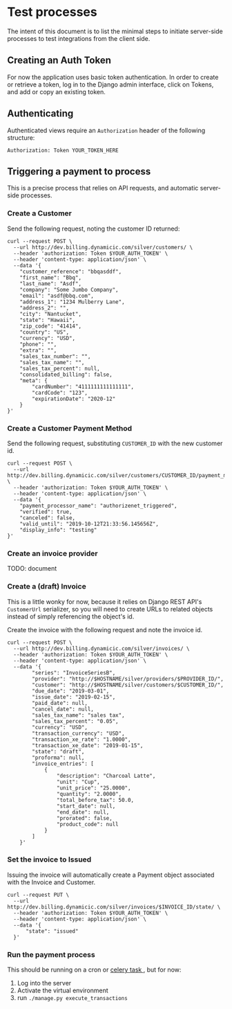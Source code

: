 # Test processes

The intent of this document is to list the minimal steps to initiate
server-side processes to test integrations from the client side.

## Creating an Auth Token

For now the application uses basic token authentication. In order to create or
retrieve a token, log in to the Django admin interface, click on Tokens, and
add or copy an existing token.

## Authenticating

Authenticated views require an `Authorization` header of the following
structure:

    Authorization: Token YOUR_TOKEN_HERE


## Triggering a payment to process

This is a precise process that relies on API requests, and automatic
server-side processes.

### Create a Customer

Send the following request, noting the customer ID returned:

    curl --request POST \
      --url http://dev.billing.dynamicic.com/silver/customers/ \
      --header 'authorization: Token $YOUR_AUTH_TOKEN' \
      --header 'content-type: application/json' \
      --data '{
        "customer_reference": "bbqasddf",
        "first_name": "Bbq",
        "last_name": "Asdf",
        "company": "Some Jumbo Company",
        "email": "asdf@bbq.com",
        "address_1": "1234 Mulberry Lane",
        "address_2": "",
        "city": "Nantucket",
        "state": "Hawaii",
        "zip_code": "41414",
        "country": "US",
        "currency": "USD",
        "phone": "",
        "extra": "",
        "sales_tax_number": "",
        "sales_tax_name": "",
        "sales_tax_percent": null,
        "consolidated_billing": false,
        "meta": {
            "cardNumber": "4111111111111111",
            "cardCode": "123",
            "expirationDate": "2020-12"
        }
    }'

### Create a Customer Payment Method

Send the following request, substituting `CUSTOMER_ID` with the new customer id.

    curl --request POST \
      --url http://dev.billing.dynamicic.com/silver/customers/CUSTOMER_ID/payment_methods/ \
      --header 'authorization: Token $YOUR_AUTH_TOKEN' \
      --header 'content-type: application/json' \
      --data '{
        "payment_processor_name": "authorizenet_triggered",
        "verified": true,
        "canceled": false,
        "valid_until": "2019-10-12T21:33:56.145656Z",
        "display_info": "testing"
    }'

### Create an invoice provider

TODO: document

### Create a (draft) Invoice

This is a little wonky for now, because it relies on Django REST API's
`CustomerUrl` serializer, so you will need to create URLs to related objects
instead of simply referencing the object's id.

Create the invoice with the following request and note the invoice id.

    curl --request POST \
      --url http://dev.billing.dynamicic.com/silver/invoices/ \
      --header 'authorization: Token $YOUR_AUTH_TOKEN' \
      --header 'content-type: application/json' \
      --data '{
            "series": "InvoiceSeriesB",
            "provider": "http://$HOSTNAME/silver/providers/$PROVIDER_ID/",
            "customer": "http://$HOSTNAME/silver/customers/$CUSTOMER_ID/",
            "due_date": "2019-03-01",
            "issue_date": "2019-02-15",
            "paid_date": null,
            "cancel_date": null,
            "sales_tax_name": "sales tax",
            "sales_tax_percent": "0.05",
            "currency": "USD",
            "transaction_currency": "USD",
            "transaction_xe_rate": "1.0000",
            "transaction_xe_date": "2019-01-15",
            "state": "draft",
            "proforma": null,
            "invoice_entries": [
                {
                    "description": "Charcoal Latte",
                    "unit": "Cup",
                    "unit_price": "25.0000",
                    "quantity": "2.0000",
                    "total_before_tax": 50.0,
                    "start_date": null,
                    "end_date": null,
                    "prorated": false,
                    "product_code": null
                }
            ]
        }'

### Set the invoice to Issued

Issuing the invoice will automatically create a Payment object associated with
the Invoice and Customer.

    curl --request PUT \
      --url http://dev.billing.dynamicic.com/silver/invoices/$INVOICE_ID/state/ \
      --header 'authorization: Token $YOUR_AUTH_TOKEN' \
      --header 'content-type: application/json' \
      --data '{
          "state": "issued"
      }'

### Run the payment process

This should be running on a cron or [ celery task ][celery], but for now:

1. Log into the server
2. Activate the virtual environment
3. run `./manage.py execute_transactions`

  [celery]: https://github.com/silverapp/silver/blob/0009ff4ca52dfc711e2f160ad90b449060fc4007/settings.py
